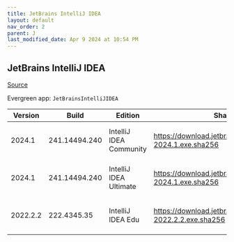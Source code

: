 ```yaml
---
title: JetBrains IntelliJ IDEA
layout: default
nav_order: 2
parent: J
last_modified_date: Apr 9 2024 at 10:54 PM
---
```


## JetBrains IntelliJ IDEA

[Source](https://www.jetbrains.com/)

Evergreen app: `JetBrainsIntelliJIDEA`

| Version  | Build         | Edition                 | Sha256                                                         | Date       | Size      | Type | URI                                                                                                                |
| -------- | ------------- | ----------------------- | -------------------------------------------------------------- | ---------- | --------- | ---- | ------------------------------------------------------------------------------------------------------------------ |
| 2024.1   | 241.14494.240 | IntelliJ IDEA Community | https://download.jetbrains.com/idea/ideaIC-2024.1.exe.sha256   | 4/4/2024   | 596665744 | exe  | [https://download.jetbrains.com/idea/ideaIC-2024.1.exe](https://download.jetbrains.com/idea/ideaIC-2024.1.exe)     |
| 2024.1   | 241.14494.240 | IntelliJ IDEA Ultimate  | https://download.jetbrains.com/idea/ideaIU-2024.1.exe.sha256   | 4/4/2024   | 997351008 | exe  | [https://download.jetbrains.com/idea/ideaIU-2024.1.exe](https://download.jetbrains.com/idea/ideaIU-2024.1.exe)     |
| 2022.2.2 | 222.4345.35   | IntelliJ IDEA Edu       | https://download.jetbrains.com/idea/ideaIE-2022.2.2.exe.sha256 | 10/27/2022 | 693805272 | exe  | [https://download.jetbrains.com/idea/ideaIE-2022.2.2.exe](https://download.jetbrains.com/idea/ideaIE-2022.2.2.exe) |
